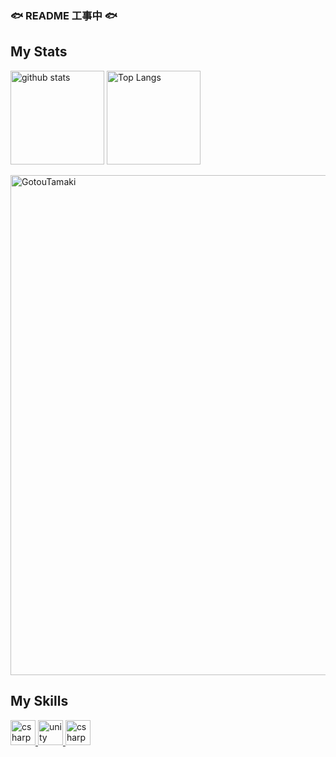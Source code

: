 ### 🐟 README 工事中 🐟
## My Stats
<p div="left"> 
<img alt="github stats" height="150px" src="https://github-readme-stats.vercel.app/api?username=GotouTamaki&theme=onedark&show_icons=ture" />
<img alt="Top Langs" height="150px" src="https://github-readme-stats.vercel.app/api/top-langs/?username=GotouTamaki&layout=compact&show_icons=true&theme=onedark" />  
</p>
<img width=800 src="https://github-profile-trophy.vercel.app/?username=GotouTamaki&theme=onedark" alt="GotouTamaki" />

## My Skills
<p div="left">
  <a href="https://learn.microsoft.com/ja-jp/dotnet/csharp/" target="_blank" rel="noreferrer">
    <img src="https://cdn.icon-icons.com/icons2/2415/PNG/512/csharp_original_logo_icon_146578.png" alt="csharp" width="40" height="40"/>
  </a> 
  <a href="https://unity.com/" target="_blank" rel="noreferrer"> 
    <img src="https://cdn.icon-icons.com/icons2/2389/PNG/512/unity_logo_icon_144772.png" alt="unity" width="40" height="40"/>
  </a> 
  <a href="https://learn.microsoft.com/ja-jp/windows/win32/direct3dhlsl/dx-graphics-hlsl" target="_blank" rel="noreferrer"> 
    <img src="https://cdn.icon-icons.com/icons2/2107/PNG/512/file_type_hlsl_icon_130544.png" alt="csharp" width="40" height="40"/>
  </a>
</p>
<!--
**GotouTamaki/GotouTamaki** is a ✨ _special_ ✨ repository because its `README.md` (this file) appears on your GitHub profile.

Here are some ideas to get you started:

- 🔭 I’m currently working on ...
- 🌱 I’m currently learning ...
- 👯 I’m looking to collaborate on ...
- 🤔 I’m looking for help with ...
- 💬 Ask me about ...
- 📫 How to reach me: ...
- 😄 Pronouns: ...
- ⚡ Fun fact: ...
-->

